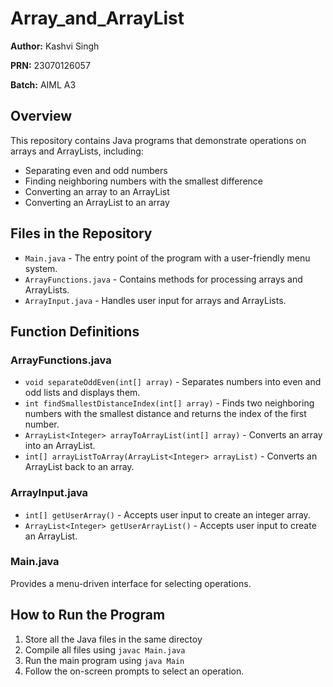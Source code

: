 # Array_and_ArrayList
<html>
    <p><strong>Author:</strong> Kashvi Singh</p>
    <p><strong>PRN:</strong> 23070126057</p>
    <p><strong>Batch:</strong> AIML A3</p>
    <h2>Overview</h2>
    <p>This repository contains Java programs that demonstrate operations on arrays and ArrayLists, including:</p>
    <ul>
        <li>Separating even and odd numbers</li>
        <li>Finding neighboring numbers with the smallest difference</li>
        <li>Converting an array to an ArrayList</li>
        <li>Converting an ArrayList to an array</li>
    </ul>
    <h2>Files in the Repository</h2>
    <ul>
        <li><code>Main.java</code> - The entry point of the program with a user-friendly menu system.</li>
        <li><code>ArrayFunctions.java</code> - Contains methods for processing arrays and ArrayLists.</li>
        <li><code>ArrayInput.java</code> - Handles user input for arrays and ArrayLists.</li>
    </ul>
    <h2>Function Definitions</h2>
    <h3>ArrayFunctions.java</h3>
    <ul>
        <li><code>void separateOddEven(int[] array)</code> - Separates numbers into even and odd lists and displays them.</li>
        <li><code>int findSmallestDistanceIndex(int[] array)</code> - Finds two neighboring numbers with the smallest distance and returns the index of the first number.</li>
        <li><code>ArrayList&lt;Integer&gt; arrayToArrayList(int[] array)</code> - Converts an array into an ArrayList.</li>
        <li><code>int[] arrayListToArray(ArrayList&lt;Integer&gt; arrayList)</code> - Converts an ArrayList back to an array.</li>
    </ul>
    <h3>ArrayInput.java</h3>
    <ul>
        <li><code>int[] getUserArray()</code> - Accepts user input to create an integer array.</li>
        <li><code>ArrayList&lt;Integer&gt; getUserArrayList()</code> - Accepts user input to create an ArrayList.</li>
    </ul>
    <h3>Main.java</h3>
    <p>Provides a menu-driven interface for selecting operations.</p>    
    <h2>How to Run the Program</h2>
    <ol>
        <li>Store all the Java files in the same directoy</li>
        <li>Compile all files using <code>javac Main.java</code></li>
        <li>Run the main program using <code>java Main</code></li>
        <li>Follow the on-screen prompts to select an operation.</li>
    </ol>
</html>
